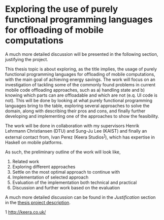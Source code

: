 # Exploring the use of purely functional programming languages for offloading of mobile computations

A much more detailed discussion will be presented in the following section, justifying the project.

This thesis topic is about exploring, as the title implies, the usage of purely functional programming languages for offloading of mobile computations, with the main goal of achieving energy savings. The work will focus on an investigation of tackling some of the commonly found problems in current mobile code offloading approaches, such as a) handling state and b) knowing which parts can are offloadable and which are not (e.q. UI code is not). This will be done by looking at what purely functional programming languages bring to the table, exploring several approaches to solve the domain, along with describing their pros and cons, and finally further developing and implementing one of the approaches to show the feasibility.

The work will be done in collaboration with my supervisors Henrik Lehrmann Christiansen (DTU) and Sung-Ju Lee (KAIST) and finally an external contact from, Ivan Perez (Keera Studios<sup>[1](#footnote1)</sup>), which has expertise in Haskell on mobile platforms.

As such, the preliminary outline of the work will look like,

1. Related work
2. Exploring different approaches
3. Settle on the most optimal approach to continue with
4. Implementation of selected approach
5. Evaluation of the implementation both technical and practical
6. Discussion and further work based on the evaluation

A much more detailed discussion can be found in the _Justification_ section in the [thesis project description](https://raw.githubusercontent.com/Tehnix/master-thesis/master/Appendix/Thesis%20Project%20Description.pdf).

<a name="footnote1">1</a> http://keera.co.uk/
